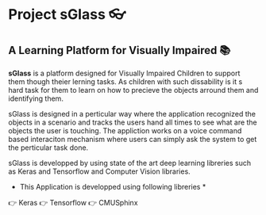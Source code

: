 # Project sGlass :eyeglasses:
## A Learning Platform for Visually Impaired :books:

**sGlass** is a platform designed for Visually Impaired Children to support them though theier lerning tasks.
As children with such dissability is it s hard task for them to learn on how to precieve the objects arround them
and identifying them. 

sGlass is designed in a perticular way where the application recognized the objects in a scenario and tracks the 
users hand all times to see what are the objects the user is touching. The appliction works on a voice command based
interaciton mechanism where users can simply ask the system to get the perticular task done.

sGlass is developped by using state of the art deep learning libreries such as Keras and Tensorflow and Computer Vision
libraries.

* This Application is developped using following libreries *

:point_right: Keras
:point_right: Tensorflow
:point_right: CMUSphinx